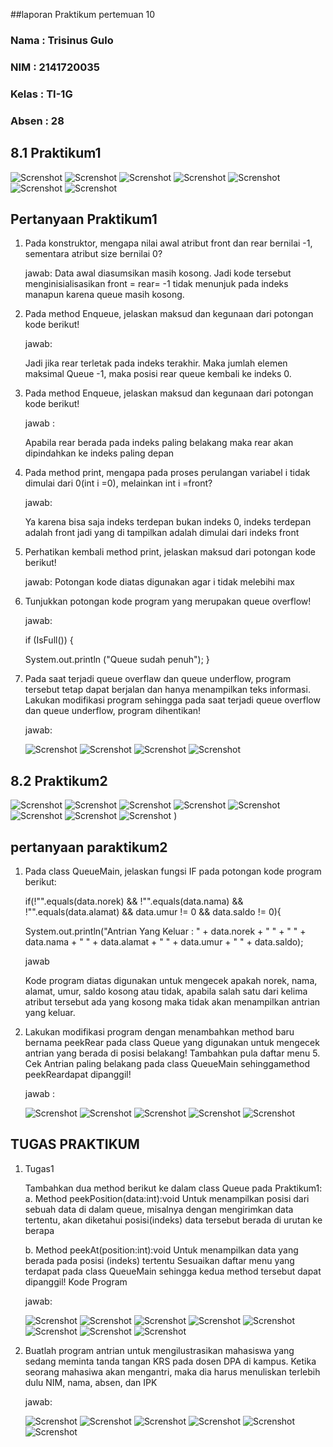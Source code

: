 ##laporan Praktikum pertemuan 10
### Nama  : Trisinus Gulo
### NIM   : 2141720035
### Kelas : TI-1G
### Absen : 28


## **8.1 Praktikum1**

![Screnshot](TangkapanlayarQueue1Praktikum1.png)
![Screnshot](TangkapanlayarQueue2Praktikum1.png)
![Screnshot](TangkapanlayarQueue3Praktikum1.png)
![Screnshot](TangkapanlayarQueueMain1Praktikum1.png)
![Screnshot](TangkapanlayarQueueMain2Praktikum1.png)
![Screnshot](TangakapanlayarRun1Praktikum1.png)
![Screnshot](TangakapanlayarRun2Praktikum1.png)

## **Pertanyaan Praktikum1**

1. Pada konstruktor, mengapa nilai awal atribut front dan rear bernilai -1, sementara atribut size bernilai 0?
   
   jawab:
   Data awal diasumsikan masih kosong. Jadi kode tersebut menginisialisasikan front = rear= -1 tidak menunjuk pada indeks manapun karena queue masih kosong.

2. Pada method Enqueue, jelaskan maksud dan kegunaan dari potongan kode berikut!


   jawab:

   Jadi jika rear terletak pada indeks terakhir. Maka jumlah elemen maksimal Queue -1, maka posisi rear queue kembali ke indeks 0.

3. Pada method Enqueue, jelaskan maksud dan kegunaan dari potongan kode berikut!


    jawab :

    Apabila rear berada pada indeks paling belakang maka rear akan dipindahkan ke indeks paling depan

4. Pada method print, mengapa pada proses perulangan variabel i tidak dimulai dari 0(int i =0), melainkan int i =front?

    jawab:

    Ya karena bisa saja indeks terdepan bukan indeks 0, indeks terdepan adalah front jadi yang di tampilkan adalah dimulai dari indeks front

5. Perhatikan kembali method print, jelaskan maksud dari potongan kode berikut!
   
   jawab: Potongan kode diatas digunakan agar i tidak melebihi max

6. Tunjukkan potongan kode program yang merupakan queue overflow!
   
   jawab:

   if (IsFull()) {

    System.out.println ("Queue sudah penuh");
}

7. Pada saat terjadi queue overflaw dan queue underflow, program tersebut tetap dapat berjalan dan hanya menampilkan teks informasi. Lakukan modifikasi program sehingga pada saat terjadi queue overflow dan queue underflow, program dihentikan!
   
   jawab:

   ![Screnshot](TangkapanLayarPertanyaan7.png)
   ![Screnshot](TangkapanLayar2Pertanyaan7.png)
   ![Screnshot](TangkapanlayarRun1Pertanyaan7.png)
   ![Screnshot](TangkapanlayarRun2pertanyaan7.png)


## **8.2 Praktikum2**

![Screnshot](TangkapanlayarNasabahPraktikum2.png)
![Screnshot](Tangkapanlayarqueu1Praktikum2.png)
![Screnshot](Tangkapanlayarqueu1Praktikum2.png)
![Screnshot](TangkapanlayarQueue3Praktikum1.png)
![Screnshot](TangkapanlayarNasabahmainPraktikum2.png)
![Screnshot](TangkapanlayarNasabahmain2Praktikum2.png)
![Screnshot](TangakapanlayarRun1Praktikum2.png)
![Screnshot](TangkapanlayarRun2praktikum2.png)
)


## **pertanyaan paraktikum2**

1. Pada class QueueMain, jelaskan fungsi IF pada potongan kode program berikut:

   if(!"".equals(data.norek) && !"".equals(data.nama) && !"".equals(data.alamat) && data.umur != 0 && data.saldo != 0){

   System.out.println("Antrian Yang Keluar : " + data.norek + " " + " " + data.nama + " " + data.alamat + " " + data.umur + " " + data.saldo);

   jawab 
   
   Kode program diatas digunakan untuk mengecek apakah norek, nama, alamat, umur, saldo kosong atau tidak, apabila salah satu dari kelima atribut tersebut ada yang kosong maka tidak akan menampilkan antrian yang keluar.

2. Lakukan modifikasi program dengan menambahkan method baru bernama peekRear pada class Queue yang digunakan untuk mengecek antrian yang berada di posisi belakang! Tambahkan pula daftar menu 5. Cek Antrian paling belakang pada class QueueMain sehinggamethod peekReardapat dipanggil!

   jawab :

   ![Screnshot](Tangkapanlayar1pertanyaan2Praktikum2.png)
   ![Screnshot](Tangkapanlayar2pertanyaan2praktikum2.png)
   ![Screnshot](Tangkapanlayar3Pertanyaan2praktikum2.png)
   ![Screnshot](TangkapanlayarRun1Pertanyaan2praktikum2.png)
   ![Screnshot](TangkapanlayarRun2pertanyaan2Praktikum2.png)


## **TUGAS PRAKTIKUM**

1. Tugas1

   Tambahkan dua method berikut ke dalam class Queue pada Praktikum1:
   a. Method peekPosition(data:int):void
   Untuk menampilkan posisi dari sebuah data di dalam queue, misalnya dengan 
   mengirimkan data tertentu, akan diketahui posisi(indeks) data tersebut berada di
   urutan ke berapa

   b. Method peekAt(position:int):void
   Untuk menampilkan data yang berada pada posisi (indeks) tertentu
   Sesuaikan daftar menu yang terdapat pada class QueueMain sehingga kedua method 
   tersebut dapat dipanggil!
   Kode Program
     
     jawab:

     ![Screnshot](TaangkapanLayar1Tugas1.png)
     ![Screnshot](TangkapanlayarQueue2Tugas1.png)
     ![Screnshot](TangkapanlayarQueue3Tugas1.png)
     ![Screnshot](TangkapanlayarQueueMain1Tugas1.png)
     ![Screnshot](TangkapanlayarQueueMain2Praktikum1.png)
     ![Screnshot](Tangkapanlayar1RunTugas1.png)
     ![Screnshot](Tangkapanlayar2RunTugas1.png)
     ![Screnshot](Tangkapanlayar3RunTugas.png)
   
2. Buatlah program antrian untuk mengilustrasikan mahasiswa yang sedang meminta tanda tangan KRS pada dosen DPA di kampus. Ketika seorang mahasiwa akan mengantri, maka dia harus menuliskan terlebih dulu NIM, nama, absen, dan IPK

   jawab:

   ![Screnshot](TangkapanlayarMahasiswaTugas2.png)
   ![Screnshot](TangkapanlayarQueue1Tugas2.png)
   ![Screnshot](TangkapanlayarQueue2Tugas2.png)
   ![Screnshot](TangkapanlayarQueue3Tugas2.png)
   ![Screnshot](Run1Tugas2.png)
   ![Screnshot](Run2Tugas2.png)